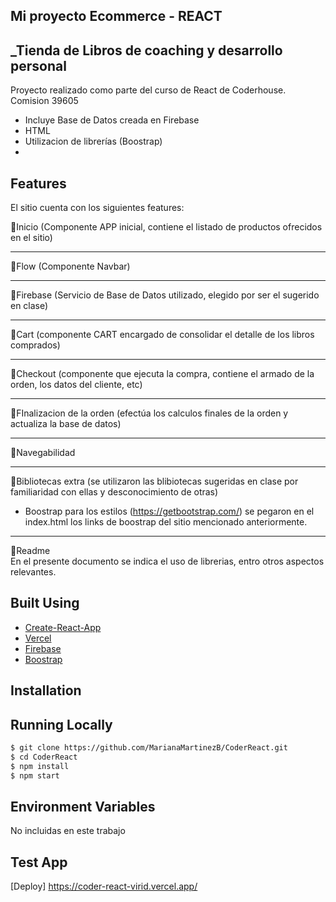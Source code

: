 ## Mi proyecto Ecommerce - REACT
## _Tienda de Libros de coaching y desarrollo personal



Proyecto realizado como parte del curso de React de Coderhouse. Comision 39605

- Incluye Base de Datos creada en Firebase
- HTML 
- Utilizacion de librerías (Boostrap)
- 


## Features

El sitio cuenta con los siguientes features:

🔘Inicio (Componente APP inicial, contiene el listado de productos ofrecidos en el sitio)

-------------------------------------------------



🔘Flow  (Componente Navbar)

-------------------------------------------------



🔘Firebase  (Servicio de Base de Datos utilizado, elegido por ser el sugerido en clase)



-------------------------------------------------



🔘Cart  (componente CART encargado de consolidar el detalle de los libros  comprados)

-------------------------------------------------



🔘Checkout (componente que ejecuta la compra, contiene el armado de la orden, los datos del cliente, etc)

-------------------------------------------------



🔘FInalizacion de la orden  (efectúa los calculos finales de la orden y actualiza la base de datos)



-------------------------------------------------



🔘Navegabilidad 

-------------------------------------------------



🔘Bibliotecas extra (se utilizaron las blibiotecas sugeridas en clase por familiaridad con ellas y desconocimiento de otras)

- Boostrap para los estilos (https://getbootstrap.com/) se pegaron en el index.html los links de boostrap del sitio mencionado anteriormente.



-------------------------------------------------



🔘Readme  
En el presente documento se indica el uso de librerias, entro otros aspectos relevantes.



## Built Using


- [Create-React-App](https://create-react-app.dev/)
- [Vercel](https://vercel.com)
- [Firebase](https://firebase.com)
- [Boostrap](https://getbootstrap.com/)




## Installation
## Running Locally

```bash
$ git clone https://github.com/MarianaMartinezB/CoderReact.git
$ cd CoderReact
$ npm install
$ npm start
```
## Environment Variables

No incluidas en este trabajo

## Test App 

[Deploy] https://coder-react-virid.vercel.app/



